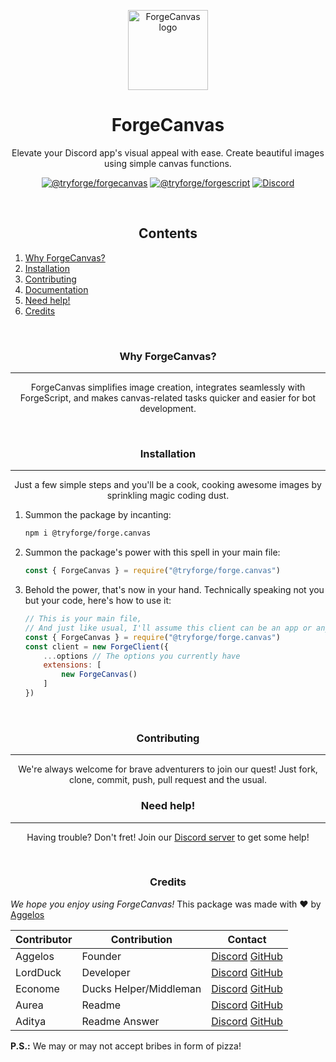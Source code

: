 <p align="center"><img height="128" width="128" src="https://raw.githubusercontent.com/tryforge/ForgeCanvas/main/assets/forgecanvas.png" alt="ForgeCanvas logo"></p>
<h1 align="center">ForgeCanvas</h1>
<p align="center">Elevate your Discord app's visual appeal with ease. Create beautiful images using simple canvas functions.</p>
<p align="center">
<a href="https://github.com/tryforge/ForgeCanvas/"><img src="https://img.shields.io/github/package-json/v/tryforge/ForgeCanvas/main?label=@tryforge/ForgeCanvas&color=5c16d4" alt="@tryforge/forgecanvas"></a>
<a href="https://github.com/tryforge/ForgeScript/"><img src="https://img.shields.io/github/package-json/v/tryforge/ForgeScript/main?label=@tryforge/forgescript&color=5c16d4" alt="@tryforge/forgescript"></a>
<a href="https://discord.gg/hcJgjzPvqb"><img src="https://img.shields.io/discord/739934735387721768?logo=discord" alt="Discord"></a>
</p>
<br>
<h2 align="center">Contents</h2>

1. [Why ForgeCanvas?](#why-forgecanvas)
2. [Installation](#installation)
3. [Contributing](#contributing)
4. [Documentation](https://docs.botforge.org/p/ForgeCanvas/)
5. [Need help!](#need-help)
6. [Credits](#credits)
<br>
<h3 align="center">Why ForgeCanvas?</h3><hr>
<p align="center">ForgeCanvas simplifies image creation, integrates seamlessly with ForgeScript, and makes canvas-related tasks quicker and easier for bot development.</p>
<br>
<h3 align="center">Installation</h3><hr>
<p align="center">Just a few simple steps and you'll be a cook, cooking awesome images by sprinkling magic coding dust.</p>

1. Summon the package by incanting:
   ```bash
   npm i @tryforge/forge.canvas
   ```
2. Summon the package's power with this spell in your main file:
   ```js
   const { ForgeCanvas } = require("@tryforge/forge.canvas")
   ```
3. Behold the power, that's now in your hand. Technically speaking not you but your code, here's how to use it:
   ```js
   // This is your main file,
   // And just like usual, I'll assume this client can be an app or anything
   const { ForgeCanvas } = require("@tryforge/forge.canvas")
   const client = new ForgeClient({
       ...options // The options you currently have   
       extensions: [
           new ForgeCanvas()
       ]
   })
   ```
<br>
<h3 align="center">Contributing</h3><hr>
<p align="center">We're always welcome for brave adventurers to join our quest! Just fork, clone, commit, push, pull request and the usual.</p>
<h3 align="center">Need help!</h3><hr>
<p align="center">Having trouble? Don't fret! Join our <a href="https://botforge.org/discord">Discord server</a> to get some help!</p>
<br>
<h3 align="center">Credits</h3>

*We hope you enjoy using ForgeCanvas!*
This package was made with ♥️ by [Aggelos](https://discord.com/users/637648484979441706)

Contributor|Contribution|Contact
-|-|-
Aggelos|Founder|[Discord](https://discord.com/users/637648484979441706) [GitHub](https://github.com/aggelos-007)
LordDuck|Developer|[Discord](https://discord.com/users/1096717977304453160) [GitHub](https://github.com/devlordduck)
Econome|Ducks Helper/Middleman|[Discord](https://discord.com/users/838105973985771520) [GitHub](https://github.com/project-econome)
Aurea|Readme|[Discord](https://discord.com/users/976413539076026388) [GitHub](https://github.com/aurea6)
Aditya|Readme Answer|[Discord](https://discord.com/users/903681538842054686) [GitHub](https://github.com/Clyders)


<strong>P.S.:</strong> We may or may not accept bribes in form of pizza!
